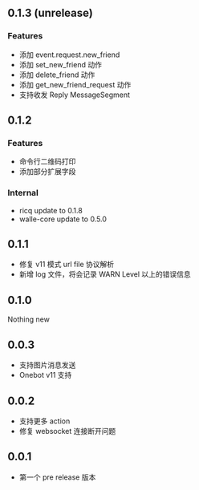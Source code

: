 ## 0.1.3 (unrelease)

### Features

- 添加 event.request.new_friend
- 添加 set_new_friend 动作
- 添加 delete_friend 动作
- 添加 get_new_friend_request 动作
- 支持收发 Reply MessageSegment

## 0.1.2

### Features

- 命令行二维码打印
- 添加部分扩展字段

### Internal

- ricq update to 0.1.8
- walle-core update to 0.5.0

## 0.1.1

- 修复 v11 模式 url file 协议解析
- 新增 log 文件，将会记录 WARN Level 以上的错误信息

## 0.1.0

Nothing new

## 0.0.3

- 支持图片消息发送
- Onebot v11 支持

## 0.0.2

- 支持更多 action
- 修复 websocket 连接断开问题

## 0.0.1 

- 第一个 pre release 版本